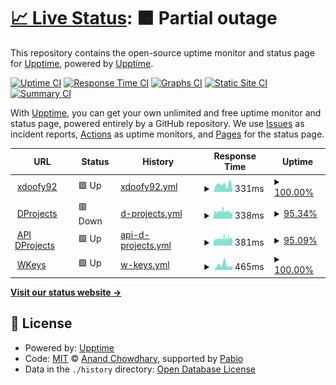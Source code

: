 # [📈 Live Status](https://status.dprojects.org): <!--live status--> **🟧 Partial outage**

This repository contains the open-source uptime monitor and status page for [Upptime](https://upptime.js.org), powered by [Upptime](https://github.com/upptime/upptime).

[![Uptime CI](https://github.com/xDoofy92/status/workflows/Uptime%20CI/badge.svg)](https://github.com/xDoofy92/status/actions?query=workflow%3A%22Uptime+CI%22)
[![Response Time CI](https://github.com/xDoofy92/status/workflows/Response%20Time%20CI/badge.svg)](https://github.com/xDoofy92/status/actions?query=workflow%3A%22Response+Time+CI%22)
[![Graphs CI](https://github.com/xDoofy92/status/workflows/Graphs%20CI/badge.svg)](https://github.com/xDoofy92/status/actions?query=workflow%3A%22Graphs+CI%22)
[![Static Site CI](https://github.com/xDoofy92/status/workflows/Static%20Site%20CI/badge.svg)](https://github.com/xDoofy92/status/actions?query=workflow%3A%22Static+Site+CI%22)
[![Summary CI](https://github.com/xDoofy92/status/workflows/Summary%20CI/badge.svg)](https://github.com/xDoofy92/status/actions?query=workflow%3A%22Summary+CI%22)

With [Upptime](https://upptime.js.org), you can get your own unlimited and free uptime monitor and status page, powered entirely by a GitHub repository. We use [Issues](https://github.com/upptime/upptime/issues) as incident reports, [Actions](https://github.com/xDoofy92/status/actions) as uptime monitors, and [Pages](https://status.dprojects.org) for the status page.

<!--start: status pages-->
<!-- This summary is generated by Upptime (https://github.com/upptime/upptime) -->
<!-- Do not edit this manually, your changes will be overwritten -->
<!-- prettier-ignore -->
| URL | Status | History | Response Time | Uptime |
| --- | ------ | ------- | ------------- | ------ |
| <img alt="" src="https://icons.duckduckgo.com/ip3/xdoofy92.com.ico" height="13"> [xdoofy92](https://xdoofy92.com) | 🟩 Up | [xdoofy92.yml](https://github.com/xDoofy92/status/commits/HEAD/history/xdoofy92.yml) | <details><summary><img alt="Response time graph" src="./graphs/xdoofy92/response-time-week.png" height="20"> 331ms</summary><br><a href="https://status.xdoofy92.com/history/xdoofy92"><img alt="Response time 823" src="https://img.shields.io/endpoint?url=https%3A%2F%2Fraw.githubusercontent.com%2FxDoofy92%2Fstatus%2FHEAD%2Fapi%2Fxdoofy92%2Fresponse-time.json"></a><br><a href="https://status.xdoofy92.com/history/xdoofy92"><img alt="24-hour response time 128" src="https://img.shields.io/endpoint?url=https%3A%2F%2Fraw.githubusercontent.com%2FxDoofy92%2Fstatus%2FHEAD%2Fapi%2Fxdoofy92%2Fresponse-time-day.json"></a><br><a href="https://status.xdoofy92.com/history/xdoofy92"><img alt="7-day response time 331" src="https://img.shields.io/endpoint?url=https%3A%2F%2Fraw.githubusercontent.com%2FxDoofy92%2Fstatus%2FHEAD%2Fapi%2Fxdoofy92%2Fresponse-time-week.json"></a><br><a href="https://status.xdoofy92.com/history/xdoofy92"><img alt="30-day response time 370" src="https://img.shields.io/endpoint?url=https%3A%2F%2Fraw.githubusercontent.com%2FxDoofy92%2Fstatus%2FHEAD%2Fapi%2Fxdoofy92%2Fresponse-time-month.json"></a><br><a href="https://status.xdoofy92.com/history/xdoofy92"><img alt="1-year response time 823" src="https://img.shields.io/endpoint?url=https%3A%2F%2Fraw.githubusercontent.com%2FxDoofy92%2Fstatus%2FHEAD%2Fapi%2Fxdoofy92%2Fresponse-time-year.json"></a></details> | <details><summary><a href="https://status.xdoofy92.com/history/xdoofy92">100.00%</a></summary><a href="https://status.xdoofy92.com/history/xdoofy92"><img alt="All-time uptime 99.19%" src="https://img.shields.io/endpoint?url=https%3A%2F%2Fraw.githubusercontent.com%2FxDoofy92%2Fstatus%2FHEAD%2Fapi%2Fxdoofy92%2Fuptime.json"></a><br><a href="https://status.xdoofy92.com/history/xdoofy92"><img alt="24-hour uptime 100.00%" src="https://img.shields.io/endpoint?url=https%3A%2F%2Fraw.githubusercontent.com%2FxDoofy92%2Fstatus%2FHEAD%2Fapi%2Fxdoofy92%2Fuptime-day.json"></a><br><a href="https://status.xdoofy92.com/history/xdoofy92"><img alt="7-day uptime 100.00%" src="https://img.shields.io/endpoint?url=https%3A%2F%2Fraw.githubusercontent.com%2FxDoofy92%2Fstatus%2FHEAD%2Fapi%2Fxdoofy92%2Fuptime-week.json"></a><br><a href="https://status.xdoofy92.com/history/xdoofy92"><img alt="30-day uptime 99.90%" src="https://img.shields.io/endpoint?url=https%3A%2F%2Fraw.githubusercontent.com%2FxDoofy92%2Fstatus%2FHEAD%2Fapi%2Fxdoofy92%2Fuptime-month.json"></a><br><a href="https://status.xdoofy92.com/history/xdoofy92"><img alt="1-year uptime 99.19%" src="https://img.shields.io/endpoint?url=https%3A%2F%2Fraw.githubusercontent.com%2FxDoofy92%2Fstatus%2FHEAD%2Fapi%2Fxdoofy92%2Fuptime-year.json"></a></details>
| <img alt="" src="https://icons.duckduckgo.com/ip3/www.dprojects.org.ico" height="13"> [DProjects](https://www.dprojects.org) | 🟥 Down | [d-projects.yml](https://github.com/xDoofy92/status/commits/HEAD/history/d-projects.yml) | <details><summary><img alt="Response time graph" src="./graphs/d-projects/response-time-week.png" height="20"> 338ms</summary><br><a href="https://status.xdoofy92.com/history/d-projects"><img alt="Response time 440" src="https://img.shields.io/endpoint?url=https%3A%2F%2Fraw.githubusercontent.com%2FxDoofy92%2Fstatus%2FHEAD%2Fapi%2Fd-projects%2Fresponse-time.json"></a><br><a href="https://status.xdoofy92.com/history/d-projects"><img alt="24-hour response time 346" src="https://img.shields.io/endpoint?url=https%3A%2F%2Fraw.githubusercontent.com%2FxDoofy92%2Fstatus%2FHEAD%2Fapi%2Fd-projects%2Fresponse-time-day.json"></a><br><a href="https://status.xdoofy92.com/history/d-projects"><img alt="7-day response time 338" src="https://img.shields.io/endpoint?url=https%3A%2F%2Fraw.githubusercontent.com%2FxDoofy92%2Fstatus%2FHEAD%2Fapi%2Fd-projects%2Fresponse-time-week.json"></a><br><a href="https://status.xdoofy92.com/history/d-projects"><img alt="30-day response time 364" src="https://img.shields.io/endpoint?url=https%3A%2F%2Fraw.githubusercontent.com%2FxDoofy92%2Fstatus%2FHEAD%2Fapi%2Fd-projects%2Fresponse-time-month.json"></a><br><a href="https://status.xdoofy92.com/history/d-projects"><img alt="1-year response time 497" src="https://img.shields.io/endpoint?url=https%3A%2F%2Fraw.githubusercontent.com%2FxDoofy92%2Fstatus%2FHEAD%2Fapi%2Fd-projects%2Fresponse-time-year.json"></a></details> | <details><summary><a href="https://status.xdoofy92.com/history/d-projects">95.34%</a></summary><a href="https://status.xdoofy92.com/history/d-projects"><img alt="All-time uptime 96.00%" src="https://img.shields.io/endpoint?url=https%3A%2F%2Fraw.githubusercontent.com%2FxDoofy92%2Fstatus%2FHEAD%2Fapi%2Fd-projects%2Fuptime.json"></a><br><a href="https://status.xdoofy92.com/history/d-projects"><img alt="24-hour uptime 99.11%" src="https://img.shields.io/endpoint?url=https%3A%2F%2Fraw.githubusercontent.com%2FxDoofy92%2Fstatus%2FHEAD%2Fapi%2Fd-projects%2Fuptime-day.json"></a><br><a href="https://status.xdoofy92.com/history/d-projects"><img alt="7-day uptime 95.34%" src="https://img.shields.io/endpoint?url=https%3A%2F%2Fraw.githubusercontent.com%2FxDoofy92%2Fstatus%2FHEAD%2Fapi%2Fd-projects%2Fuptime-week.json"></a><br><a href="https://status.xdoofy92.com/history/d-projects"><img alt="30-day uptime 98.73%" src="https://img.shields.io/endpoint?url=https%3A%2F%2Fraw.githubusercontent.com%2FxDoofy92%2Fstatus%2FHEAD%2Fapi%2Fd-projects%2Fuptime-month.json"></a><br><a href="https://status.xdoofy92.com/history/d-projects"><img alt="1-year uptime 94.26%" src="https://img.shields.io/endpoint?url=https%3A%2F%2Fraw.githubusercontent.com%2FxDoofy92%2Fstatus%2FHEAD%2Fapi%2Fd-projects%2Fuptime-year.json"></a></details>
| <img alt="" src="https://icons.duckduckgo.com/ip3/api.dprojects.org.ico" height="13"> [API DProjects](https://api.dprojects.org/api/ping) | 🟩 Up | [api-d-projects.yml](https://github.com/xDoofy92/status/commits/HEAD/history/api-d-projects.yml) | <details><summary><img alt="Response time graph" src="./graphs/api-d-projects/response-time-week.png" height="20"> 381ms</summary><br><a href="https://status.xdoofy92.com/history/api-d-projects"><img alt="Response time 537" src="https://img.shields.io/endpoint?url=https%3A%2F%2Fraw.githubusercontent.com%2FxDoofy92%2Fstatus%2FHEAD%2Fapi%2Fapi-d-projects%2Fresponse-time.json"></a><br><a href="https://status.xdoofy92.com/history/api-d-projects"><img alt="24-hour response time 361" src="https://img.shields.io/endpoint?url=https%3A%2F%2Fraw.githubusercontent.com%2FxDoofy92%2Fstatus%2FHEAD%2Fapi%2Fapi-d-projects%2Fresponse-time-day.json"></a><br><a href="https://status.xdoofy92.com/history/api-d-projects"><img alt="7-day response time 381" src="https://img.shields.io/endpoint?url=https%3A%2F%2Fraw.githubusercontent.com%2FxDoofy92%2Fstatus%2FHEAD%2Fapi%2Fapi-d-projects%2Fresponse-time-week.json"></a><br><a href="https://status.xdoofy92.com/history/api-d-projects"><img alt="30-day response time 419" src="https://img.shields.io/endpoint?url=https%3A%2F%2Fraw.githubusercontent.com%2FxDoofy92%2Fstatus%2FHEAD%2Fapi%2Fapi-d-projects%2Fresponse-time-month.json"></a><br><a href="https://status.xdoofy92.com/history/api-d-projects"><img alt="1-year response time 553" src="https://img.shields.io/endpoint?url=https%3A%2F%2Fraw.githubusercontent.com%2FxDoofy92%2Fstatus%2FHEAD%2Fapi%2Fapi-d-projects%2Fresponse-time-year.json"></a></details> | <details><summary><a href="https://status.xdoofy92.com/history/api-d-projects">95.09%</a></summary><a href="https://status.xdoofy92.com/history/api-d-projects"><img alt="All-time uptime 99.78%" src="https://img.shields.io/endpoint?url=https%3A%2F%2Fraw.githubusercontent.com%2FxDoofy92%2Fstatus%2FHEAD%2Fapi%2Fapi-d-projects%2Fuptime.json"></a><br><a href="https://status.xdoofy92.com/history/api-d-projects"><img alt="24-hour uptime 99.24%" src="https://img.shields.io/endpoint?url=https%3A%2F%2Fraw.githubusercontent.com%2FxDoofy92%2Fstatus%2FHEAD%2Fapi%2Fapi-d-projects%2Fuptime-day.json"></a><br><a href="https://status.xdoofy92.com/history/api-d-projects"><img alt="7-day uptime 95.09%" src="https://img.shields.io/endpoint?url=https%3A%2F%2Fraw.githubusercontent.com%2FxDoofy92%2Fstatus%2FHEAD%2Fapi%2Fapi-d-projects%2Fuptime-week.json"></a><br><a href="https://status.xdoofy92.com/history/api-d-projects"><img alt="30-day uptime 98.66%" src="https://img.shields.io/endpoint?url=https%3A%2F%2Fraw.githubusercontent.com%2FxDoofy92%2Fstatus%2FHEAD%2Fapi%2Fapi-d-projects%2Fuptime-month.json"></a><br><a href="https://status.xdoofy92.com/history/api-d-projects"><img alt="1-year uptime 99.79%" src="https://img.shields.io/endpoint?url=https%3A%2F%2Fraw.githubusercontent.com%2FxDoofy92%2Fstatus%2FHEAD%2Fapi%2Fapi-d-projects%2Fuptime-year.json"></a></details>
| <img alt="" src="https://icons.duckduckgo.com/ip3/wkeys.net.ico" height="13"> [WKeys](https://wkeys.net/api/ping) | 🟩 Up | [w-keys.yml](https://github.com/xDoofy92/status/commits/HEAD/history/w-keys.yml) | <details><summary><img alt="Response time graph" src="./graphs/w-keys/response-time-week.png" height="20"> 465ms</summary><br><a href="https://status.xdoofy92.com/history/w-keys"><img alt="Response time 618" src="https://img.shields.io/endpoint?url=https%3A%2F%2Fraw.githubusercontent.com%2FxDoofy92%2Fstatus%2FHEAD%2Fapi%2Fw-keys%2Fresponse-time.json"></a><br><a href="https://status.xdoofy92.com/history/w-keys"><img alt="24-hour response time 376" src="https://img.shields.io/endpoint?url=https%3A%2F%2Fraw.githubusercontent.com%2FxDoofy92%2Fstatus%2FHEAD%2Fapi%2Fw-keys%2Fresponse-time-day.json"></a><br><a href="https://status.xdoofy92.com/history/w-keys"><img alt="7-day response time 465" src="https://img.shields.io/endpoint?url=https%3A%2F%2Fraw.githubusercontent.com%2FxDoofy92%2Fstatus%2FHEAD%2Fapi%2Fw-keys%2Fresponse-time-week.json"></a><br><a href="https://status.xdoofy92.com/history/w-keys"><img alt="30-day response time 571" src="https://img.shields.io/endpoint?url=https%3A%2F%2Fraw.githubusercontent.com%2FxDoofy92%2Fstatus%2FHEAD%2Fapi%2Fw-keys%2Fresponse-time-month.json"></a><br><a href="https://status.xdoofy92.com/history/w-keys"><img alt="1-year response time 717" src="https://img.shields.io/endpoint?url=https%3A%2F%2Fraw.githubusercontent.com%2FxDoofy92%2Fstatus%2FHEAD%2Fapi%2Fw-keys%2Fresponse-time-year.json"></a></details> | <details><summary><a href="https://status.xdoofy92.com/history/w-keys">100.00%</a></summary><a href="https://status.xdoofy92.com/history/w-keys"><img alt="All-time uptime 99.13%" src="https://img.shields.io/endpoint?url=https%3A%2F%2Fraw.githubusercontent.com%2FxDoofy92%2Fstatus%2FHEAD%2Fapi%2Fw-keys%2Fuptime.json"></a><br><a href="https://status.xdoofy92.com/history/w-keys"><img alt="24-hour uptime 100.00%" src="https://img.shields.io/endpoint?url=https%3A%2F%2Fraw.githubusercontent.com%2FxDoofy92%2Fstatus%2FHEAD%2Fapi%2Fw-keys%2Fuptime-day.json"></a><br><a href="https://status.xdoofy92.com/history/w-keys"><img alt="7-day uptime 100.00%" src="https://img.shields.io/endpoint?url=https%3A%2F%2Fraw.githubusercontent.com%2FxDoofy92%2Fstatus%2FHEAD%2Fapi%2Fw-keys%2Fuptime-week.json"></a><br><a href="https://status.xdoofy92.com/history/w-keys"><img alt="30-day uptime 100.00%" src="https://img.shields.io/endpoint?url=https%3A%2F%2Fraw.githubusercontent.com%2FxDoofy92%2Fstatus%2FHEAD%2Fapi%2Fw-keys%2Fuptime-month.json"></a><br><a href="https://status.xdoofy92.com/history/w-keys"><img alt="1-year uptime 99.43%" src="https://img.shields.io/endpoint?url=https%3A%2F%2Fraw.githubusercontent.com%2FxDoofy92%2Fstatus%2FHEAD%2Fapi%2Fw-keys%2Fuptime-year.json"></a></details>

<!--end: status pages-->

[**Visit our status website →**](https://status.xdoofy92.com)

## 📄 License

- Powered by: [Upptime](https://github.com/upptime/upptime)
- Code: [MIT](./LICENSE) © [Anand Chowdhary](https://anandchowdhary.com), supported by [Pabio](https://pabio.com)
- Data in the `./history` directory: [Open Database License](https://opendatacommons.org/licenses/odbl/1-0/)
